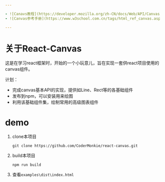 ```yaml
---

- ![Canavs教程](https://developer.mozilla.org/zh-CN/docs/Web/API/Canvas_API/Tutorial)
- ![Canvas参考手册](https://www.w3school.com.cn/tags/html_ref_canvas.asp)

---
```


# 关于React-Canvas

这是在学习react框架时，开始的一个小玩意儿，旨在实现一套供react项目使用的canvas组件。

计划：
- 完成canvas基本API的实现，提供如Line、Rect等的各基础组件
- 发布到npm，可以安装用来绘图
- 利用该基础组件集，绘制常用的高级图表组件

# demo

1. clone本项目

    ```
    git clone https://github.com/CoderMonkie/react-canvas.git
    ```

2. build本项目

    ```
    npm run build
    ```

3. 查看`examples\dist\index.html`
